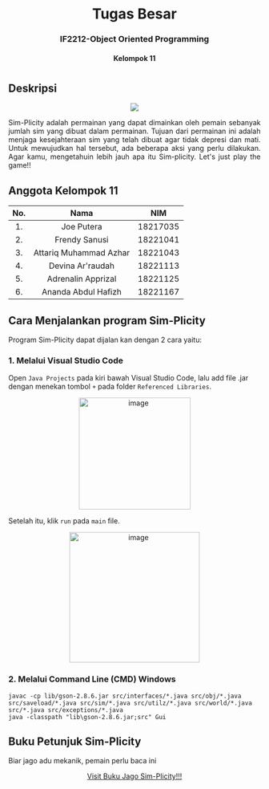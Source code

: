 <h1 align="center"> Tugas Besar <h3 align="center">IF2212-Object Oriented Programming <h4 align="center"> Kelompok 11 <h4> <h3><h1>

## Deskripsi
<div align="center">
<img src=https://user-images.githubusercontent.com/92145413/236626348-45ae97d5-b62e-4c62-85e8-c9c3dbaef321.jpg>
 
</div>

<p align="justify"> Sim-Plicity adalah permainan yang dapat dimainkan oleh pemain sebanyak jumlah sim yang dibuat dalam permainan. Tujuan dari permainan ini adalah menjaga kesejahteraan sim yang telah dibuat agar tidak depresi dan mati. Untuk mewujudkan hal tersebut, ada beberapa aksi yang perlu dilakukan. Agar kamu, mengetahuin lebih jauh apa itu Sim-plicity. Let's just play the game!! <p>

## Anggota Kelompok 11
| No.| Nama                          |  NIM     | 
|:--:| :---------------------------: | :------: |
| 1. | Joe Putera                    | 18217035 |
| 2. | Frendy Sanusi                 | 18221041 |
| 3. | Attariq Muhammad Azhar        | 18221043 |
| 4. | Devina Ar'raudah              | 18221113 |
| 5. | Adrenalin Apprizal            | 18221125 |
| 6. | Ananda Abdul Hafizh           | 18221167 |


## Cara Menjalankan program Sim-Plicity

Program Sim-Plicity dapat dijalan kan dengan 2 cara yaitu:

### 1. Melalui Visual Studio Code
Open ```Java Projects``` pada kiri bawah Visual Studio Code, lalu add file .jar dengan menekan tombol ```+``` pada folder ```Referenced Libraries```.

<div align="center">
<img width="223" alt="image" src="https://user-images.githubusercontent.com/92145413/236626566-92660900-1f5b-41a9-a854-fa2b9d844466.png">
</div>

Setelah itu, klik ```run``` pada ```main``` file.

<div align="center">
<img width="260" alt="image" src="https://user-images.githubusercontent.com/92145413/236626531-50acdb6a-e09a-48b2-87b9-31aef4757b20.png">
</div>

### 2. Melalui Command Line (CMD) Windows

```
javac -cp lib/gson-2.8.6.jar src/interfaces/*.java src/obj/*.java src/saveload/*.java src/sim/*.java src/utilz/*.java src/world/*.java src/*.java src/exceptions/*.java
java -classpath "lib\gson-2.8.6.jar;src" Gui
```

## Buku Petunjuk Sim-Plicity
<p align="justify">
Biar jago adu mekanik, pemain perlu baca ini <p>
 
<p align="Center">
  <a href="https://drive.google.com/file/d/1dyYOLU3-h1LqloacXss6tXnuM2qr9Meb/view?usp=share_link">Visit Buku Jago Sim-Plicity!!!
  <a>
<p>
